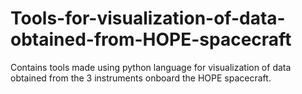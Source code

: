 # Tools-for-visualization-of-data-obtained-from-HOPE-spacecraft
Contains tools made using python language for visualization of data obtained from the 3 instruments onboard the HOPE spacecraft. 
